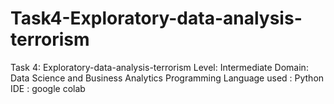 # Task4-Exploratory-data-analysis-terrorism

Task 4: Exploratory-data-analysis-terrorism
Level: Intermediate
Domain: Data Science and Business Analytics
Programming Language used : Python
IDE : google colab

